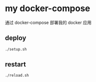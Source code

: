 # my docker-compose

通过 docker-compose 部署我的 docker 应用

## deploy

```bash
./setup.sh
```

## restart

```bash
./reload.sh
```